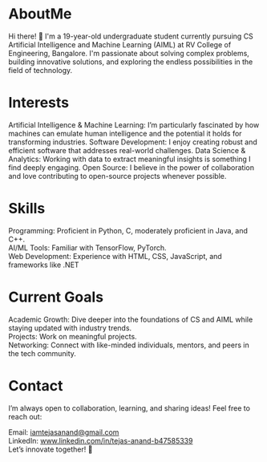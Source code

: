 # AboutMe
Hi there! 👋 I'm a 19-year-old undergraduate student currently pursuing CS Artificial Intelligence and Machine Learning (AIML) at RV College of Engineering, Bangalore. I'm passionate about solving complex problems, building innovative solutions, and exploring the endless possibilities in the field of technology.

# Interests
Artificial Intelligence & Machine Learning: I’m particularly fascinated by how machines can emulate human intelligence and the potential it holds for transforming industries.
Software Development: I enjoy creating robust and efficient software that addresses real-world challenges.
Data Science & Analytics: Working with data to extract meaningful insights is something I find deeply engaging.
Open Source: I believe in the power of collaboration and love contributing to open-source projects whenever possible.

# Skills
Programming: Proficient in Python, C, moderately proficient in Java, and C++.<br>
AI/ML Tools: Familiar with TensorFlow, PyTorch.<br>
Web Development: Experience with HTML, CSS, JavaScript, and frameworks like .NET

# Current Goals
Academic Growth: Dive deeper into the foundations of CS and AIML while staying updated with industry trends.<br>
Projects: Work on meaningful projects.<br>
Networking: Connect with like-minded individuals, mentors, and peers in the tech community.

# Contact
I’m always open to collaboration, learning, and sharing ideas! Feel free to reach out:<br>

Email: iamtejasanand@gmail.com<br>
LinkedIn: www.linkedin.com/in/tejas-anand-b47585339<br>
Let’s innovate together! 🚀

